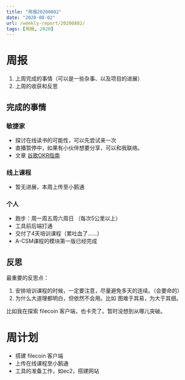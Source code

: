 ```yaml
---
title: "周报20200802"
date: "2020-08-02"
url: /weekly-report/20200802/
tags: [周报, 2020]
---
```


# 周报

1. 上周完成的事情（可以是一些杂事、以及项目的进展）
2. 上周的收获和反思

## 完成的事情

### 敏捷家

- 探讨在线读书的可能性，可以先尝试来一次
- 直播暂停中，如果有小伙伴想要分享，可以和我联络。
- 文章 [谷歌OKR指南](/okr-rework-withgoogle/)

### 线上课程

- 暂无进展，本周上传至小鹅通

### 个人

- 跑步：周一周五周六周日 （每次5公里以上）
- 工具前后端打通
- 交付了4天培训课程（累吐血了……）
- A-CSM课程的模块第一版已经完成

## 反思

最重要的反思点：

1. 安排培训课程的时候，一定要注意，尽量避免多天的连续。（会要命的）
2. 为什么大道理都明白，但依然不会用。比如 图难于其易，为大于其细。

比如我在探索 filecoin 客户端，也卡壳了。暂时没想到从哪儿突破。

# 周计划

- 搭建 filecoin 客户端
- 上传在线课程至小鹅通
- 工具的准备工作，如ec2，搭建网站

